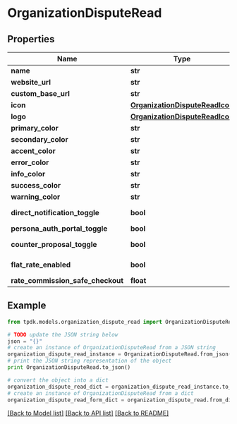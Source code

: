 # OrganizationDisputeRead



## Properties

Name | Type | Description | Notes
------------ | ------------- | ------------- | -------------
**name** | **str** |  | [optional] 
**website_url** | **str** |  | [optional] 
**custom_base_url** | **str** |  | [optional] 
**icon** | [**OrganizationDisputeReadIcon**](OrganizationDisputeReadIcon.md) |  | [optional] 
**logo** | [**OrganizationDisputeReadIcon**](OrganizationDisputeReadIcon.md) |  | [optional] 
**primary_color** | **str** |  | [optional] 
**secondary_color** | **str** |  | [optional] 
**accent_color** | **str** |  | [optional] 
**error_color** | **str** |  | [optional] 
**info_color** | **str** |  | [optional] 
**success_color** | **str** |  | [optional] 
**warning_color** | **str** |  | [optional] 
**direct_notification_toggle** | **bool** |  | [default to True]
**persona_auth_portal_toggle** | **bool** |  | 
**counter_proposal_toggle** | **bool** |  | [default to True]
**flat_rate_enabled** | **bool** |  | [optional] [readonly] 
**rate_commission_safe_checkout** | **float** |  | 

## Example

```python
from tpdk.models.organization_dispute_read import OrganizationDisputeRead

# TODO update the JSON string below
json = "{}"
# create an instance of OrganizationDisputeRead from a JSON string
organization_dispute_read_instance = OrganizationDisputeRead.from_json(json)
# print the JSON string representation of the object
print OrganizationDisputeRead.to_json()

# convert the object into a dict
organization_dispute_read_dict = organization_dispute_read_instance.to_dict()
# create an instance of OrganizationDisputeRead from a dict
organization_dispute_read_form_dict = organization_dispute_read.from_dict(organization_dispute_read_dict)
```
[[Back to Model list]](../README.md#documentation-for-models) [[Back to API list]](../README.md#documentation-for-api-endpoints) [[Back to README]](../README.md)


